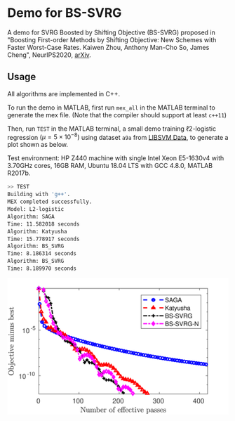 # Demo for BS-SVRG

A demo for SVRG Boosted by Shifting Objective (BS-SVRG) proposed in "Boosting First-order Methods by Shifting Objective: New Schemes with Faster Worst-Case Rates. Kaiwen Zhou, Anthony Man-Cho So, James Cheng", NeurIPS2020, [arXiv](https://arxiv.org/pdf/2005.12061.pdf).

## Usage

All algorithms are implemented in C++.

To run the demo in MATLAB, first run `mex_all` in the MATLAB terminal to generate the mex file. (Note that the compiler should support at least `c++11`)

Then, run `TEST` in the MATLAB terminal, a small demo training $\ell 2$-logistic regression $(\mu=5\times 10^{-8})$ using dataset `a9a` from [LIBSVM Data](https://www.csie.ntu.edu.tw/~cjlin/libsvmtools/datasets/), to generate a plot shown as below.

Test environment: HP Z440 machine with single Intel Xeon E5-1630v4 with 3.70GHz cores, 16GB RAM, Ubuntu 18.04 LTS with GCC 4.8.0, MATLAB R2017b.

```bash
>> TEST
Building with 'g++'.
MEX completed successfully.
Model: L2-logistic
Algorithm: SAGA
Time: 11.582018 seconds
Algorithm: Katyusha
Time: 15.778917 seconds
Algorithm: BS_SVRG
Time: 8.186314 seconds
Algorithm: BS_SVRG
Time: 8.189970 seconds
```

![](SAMPLE.eps.png)
